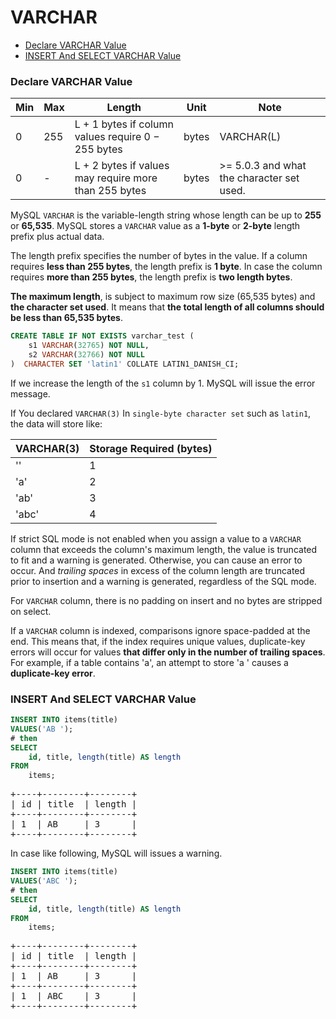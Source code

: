 # VARCHAR

* [Declare VARCHAR Value](#declare-varchar-value)
* [INSERT And SELECT VARCHAR Value](#insert-and-select-varchar-value)

### Declare VARCHAR Value
Min | Max | Length | Unit | Note
---|---|---|---|---|
0 | 255 | L + 1 bytes if column values require 0 − 255 bytes | bytes | VARCHAR(L)
0 | - | L + 2 bytes if values may require more than 255 bytes | bytes | >= 5.0.3 and what the character set used.

MySQL `VARCHAR` is the variable-length string whose length can be up to **255** or **65,535**. MySQL stores a `VARCHAR` value as a **1-byte** or **2-byte** length prefix plus actual data.

The length prefix specifies the number of bytes in the value. If a column requires **less than 255 bytes**, the length prefix is **1 byte**. In case the column requires **more than 255 bytes**, the length prefix is **two length bytes**.

**The maximum length**, is subject to maximum row size (65,535 bytes) and **the character set used**. It means that **the total length of all columns should be less than 65,535 bytes**.

```sql
CREATE TABLE IF NOT EXISTS varchar_test (
    s1 VARCHAR(32765) NOT NULL,
    s2 VARCHAR(32766) NOT NULL
)  CHARACTER SET 'latin1' COLLATE LATIN1_DANISH_CI;
```

If we increase the length of the `s1` column by 1. MySQL will issue the error message.

If You declared `VARCHAR(3)` In `single-byte character set` such as `latin1`, the data will store like:

VARCHAR(3) | Storage Required (bytes)
---|---|
'' | 1
'a' | 2
'ab' | 3
'abc' | 4

If strict SQL mode is not enabled when you assign a value to a `VARCHAR` column that exceeds the column's maximum length, the value is truncated to fit and a warning is generated. Otherwise, you can cause an error to occur. And *trailing spaces* in excess of the column length are truncated prior to insertion and a warning is generated, regardless of the SQL mode.

For `VARCHAR` column, there is no padding on insert and no bytes are stripped on select.

If a `VARCHAR` column is indexed, comparisons ignore space-padded at the end. This means that, if the index requires unique values, duplicate-key errors will occur for values **that differ only in the number of trailing spaces**. For example, if a table contains 'a', an attempt to store 'a ' causes a **duplicate-key error**.

### INSERT And SELECT VARCHAR Value
```sql
INSERT INTO items(title)
VALUES('AB ');
# then
SELECT
    id, title, length(title) AS length
FROM
    items;
```

<pre>
+----+--------+--------+
| id | title  | length |
+----+--------+--------+
| 1  | AB     | 3      |
+----+--------+--------+
</pre>

In case like following, MySQL will issues a warning.

```sql
INSERT INTO items(title)
VALUES('ABC ');
# then
SELECT
    id, title, length(title) AS length
FROM
    items;
```

<pre>
+----+--------+--------+
| id | title  | length |
+----+--------+--------+
| 1  | AB     | 3      |
+----+--------+--------+
| 1  | ABC    | 3      |
+----+--------+--------+
</pre>
